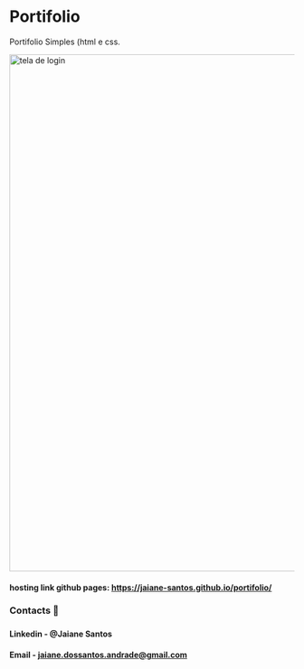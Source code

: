 <h1>Portifolio</h1>
  <p>Portifolio Simples (html e css.</P>
  
  
<img width="915" alt="tela de login" src="https://github.com/jaiane-santos/portifolio/assets/89946700/68fabbcb-2a9e-4168-8b88-6f02a9cec429">

#### hosting link github pages: https://jaiane-santos.github.io/portifolio/
<h3>Contacts 📧<h3/>
  
  
  #### Linkedin - @Jaiane Santos
  #### Email - jaiane.dossantos.andrade@gmail.com
